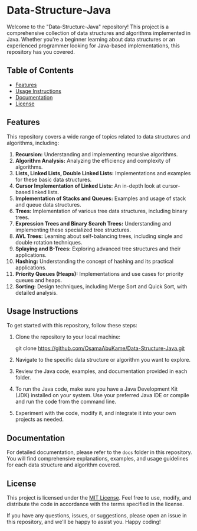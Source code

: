 # Data-Structure-Java

Welcome to the "Data-Structure-Java" repository! This project is a comprehensive collection of data structures and algorithms implemented in Java. Whether you're a beginner learning about data structures or an experienced programmer looking for Java-based implementations, this repository has you covered.

## Table of Contents

- [Features](#features)
- [Usage Instructions](#usage-instructions)
- [Documentation](#documentation)
- [License](#license)

## Features

This repository covers a wide range of topics related to data structures and algorithms, including:

1. **Recursion:** Understanding and implementing recursive algorithms.
2. **Algorithm Analysis:** Analyzing the efficiency and complexity of algorithms.
3. **Lists, Linked Lists, Double Linked Lists:** Implementations and examples for these basic data structures.
4. **Cursor Implementation of Linked Lists:** An in-depth look at cursor-based linked lists.
5. **Implementation of Stacks and Queues:** Examples and usage of stack and queue data structures.
6. **Trees:** Implementation of various tree data structures, including binary trees.
7. **Expression Trees and Binary Search Trees:** Understanding and implementing these specialized tree structures.
8. **AVL Trees:** Learning about self-balancing trees, including single and double rotation techniques.
9. **Splaying and B-Trees:** Exploring advanced tree structures and their applications.
10. **Hashing:** Understanding the concept of hashing and its practical applications.
11. **Priority Queues (Heaps):** Implementations and use cases for priority queues and heaps.
12. **Sorting:** Design techniques, including Merge Sort and Quick Sort, with detailed analysis.

## Usage Instructions

To get started with this repository, follow these steps:

1. Clone the repository to your local machine:

   git clone https://github.com/OsamaAbuKame/Data-Structure-Java.git
   

2. Navigate to the specific data structure or algorithm you want to explore.

3. Review the Java code, examples, and documentation provided in each folder.

4. To run the Java code, make sure you have a Java Development Kit (JDK) installed on your system. Use your preferred Java IDE or compile and run the code from the command line.

5. Experiment with the code, modify it, and integrate it into your own projects as needed.

## Documentation

For detailed documentation, please refer to the `docs` folder in this repository. You will find comprehensive explanations, examples, and usage guidelines for each data structure and algorithm covered.

## License

This project is licensed under the [MIT License](LICENSE). Feel free to use, modify, and distribute the code in accordance with the terms specified in the license.

If you have any questions, issues, or suggestions, please open an issue in this repository, and we'll be happy to assist you. Happy coding!
